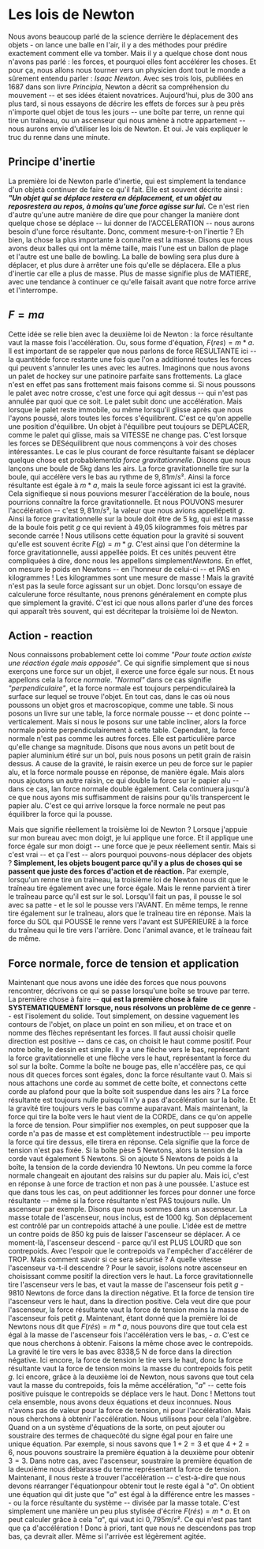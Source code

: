# Les lois de Newton

Nous avons beaucoup parlé de la science derrière le déplacement des objets - on lance une balle en l'air, il y a des méthodes pour prédire exactement comment elle va tomber. Mais il y a quelque chose dont nous n'avons pas parlé : les forces, et pourquoi elles font accélérer les choses. Et pour ça, nous allons nous tourner vers un physicien dont tout le monde a sûrement entendu parler : *Isaac Newton*. Avec ses trois lois, publiées en 1687 dans son livre *Principia*, Newton a décrit sa compréhension du mouvement -- et ses idées étaient novatrices. Aujourd'hui, plus de 300 ans plus tard, si nous essayons de décrire les effets de forces sur à peu près n'importe quel objet de tous les jours -- une boîte par terre, un renne qui tire un traîneau, ou un ascenseur qui nous amène à notre appartement -- nous aurons envie d'utiliser les lois de Newton. Et oui. Je vais expliquer le truc du renne dans une minute.

## Principe d'inertie

La première loi de Newton parle d'inertie, qui est simplement la tendance d'un objetà continuer de faire ce qu'il fait. Elle est souvent décrite ainsi : ***"Un objet qui se déplace restera en déplacement, et un objet au reposrestera au repos, à moins qu'une force agisse sur lui.*** Ce n'est rien d'autre qu'une autre manière de dire que pour changer la manière dont quelque chose se déplace -- lui donner de l'ACCELERATION -- nous aurons besoin d'une force résultante. Donc, comment mesure-t-on l'inertie ? Eh bien, la chose la plus importante à connaître est la masse.
Disons que nous avons deux balles qui ont la même taille, mais l'une est un ballon de plage et l'autre est une balle de bowling. La balle de bowling sera plus dure à déplacer, et plus dure à arrêter une fois qu'elle se déplacera. Elle a plus d'inertie car elle a plus de masse. Plus de masse signifie plus de MATIERE, avec une tendance à continuer ce qu'elle faisait avant que notre force arrive et l'interrompe.

## $F = ma$

Cette idée se relie bien avec la deuxième loi de Newton : la force résultante vaut la masse fois l'accélération. Ou, sous forme d'équation, $F(res) = m*a$. Il est important de se rappeler que nous parlons de force RESULTANTE ici -- la quantitéde force restante une fois que l'on a additionné toutes les forces qui peuvent s'annuler les unes avec les autres.
Imaginons que nous avons un palet de hockey sur une patinoire parfaite sans frottements. La glace n'est en effet pas sans frottement mais faisons comme si. Si nous poussons le palet avec notre crosse, c'est une force qui agit dessus -- qui n'est pas annulée par quoi que ce soit. Le palet subit donc une accélération. Mais lorsque le palet reste immobile, ou même lorsqu'il glisse après que nous l'ayons poussé, alors toutes les forces s'équilibrent. C'est ce qu'on appelle une position d'équilibre. Un objet à l'équilibre peut toujours se DEPLACER, comme le palet qui glisse, mais sa VITESSE ne change pas. C'est lorsque les forces se DESéquilibrent que nous commençons à voir des choses intéressantes.
Le cas le plus courant de force résultante faisant se déplacer quelque chose est probablement*la force gravitationnelle*.
Disons que nous lançons une boule de 5kg dans les airs. La force gravitationnelle tire sur la boule, qui accélère vers le bas au rythme de $9, 81 m/s²$. Ainsi la force résultante est égale à $m*a$, mais la seule force agissant ici est la gravité. Cela signifieque si nous pouvions mesurer l'accélération de la boule, nous pourrions connaître la force gravitationnelle. Et nous POUVONS mesurer l'accélération -- c'est $9, 81 m/s²$, la valeur que nous avions appellépetit $g$. Ainsi la force gravitationnelle sur la boule doit être de 5 kg, qui est la masse de la boule fois petit $g$ ce qui revient à 49,05 kilogrammes fois mètres par seconde carrée ! Nous utilisons cette équation pour la gravité si souvent qu'elle est souvent écrite $F(g) = m*g$. C'est ainsi que l'on détermine la force gravitationnelle, aussi appellée poids. Et ces unités peuvent être compliquées à dire, donc nous les appellons simplement*Newtons*. En effet, on mesure le poids en Newtons -- en l'honneur de celui-ci -- et PAS en kilogrammes ! Les kilogrammes sont une mesure de masse ! Mais la gravité n'est pas la seule force agissant sur un objet. Donc lorsqu'on essaye de calculerune force résultante, nous prenons généralement en compte plus que simplement la gravité. C'est ici que nous allons parler d'une des forces qui apparaît très souvent, qui est décritepar la troisième loi de Newton.

## Action - reaction

Nous connaissons probablement cette loi comme *"Pour toute action existe une réaction égale mais opposée"*. Ce qui signifie simplement que si nous exerçons une force sur un objet, il exerce une force égale sur nous. Et nous appellons cela la force *normale*. *"Normal"* dans ce cas signifie *"perpendiculaire"*, et la force normale est toujours perpendiculaireà la surface sur lequel se trouve l'objet. En tout cas, dans le cas où nous poussons un objet gros et macroscopique, comme une table. Si nous posons un livre sur une table, la force normale pousse -- et donc pointe -- verticalement. Mais si nous le posons sur une table incliner, alors la force normale pointe perpendiculairement à cette table. Cependant, la force normale n'est pas comme les autres forces. Elle est particulière parce qu'elle change sa magnitude.
Disons que nous avons un petit bout de papier aluminium étiré sur un bol, puis nous posons un petit grain de raisin dessus. A cause de la gravité, le raisin exerce un peu de force sur le papier alu, et la force normale pousse en réponse, de manière égale. Mais alors nous ajoutons un autre raisin, ce qui double la force sur le papier alu -- dans ce cas, lan force normale double également. Cela continuera jusqu'à ce que nous ayons mis suffisamment de raisins pour qu'ils transpercent le papier alu. C'est ce qui arrive lorsque la force normale ne peut pas équilibrer la force qui la pousse.

Mais que signifie réellement la troisième loi de Newton ? Lorsque j'appuie sur mon bureau avec mon doigt, je lui applique une force. Et il applique une force égale sur mon doigt -- une force que je peux réellement sentir. Mais si c'est vrai -- et ça l'est -- alors pourquoi pouvons-nous déplacer des objets ? **Simplement, les objets bougent parce qu'il y a plus de choses qui se passent que juste des forces d'action et de réaction.**
Par exemple, lorsqu'un renne tire un traîneau, la troisième loi de Newton nous dit que le traîneau tire également avec une force égale. Mais le renne parvient à tirer le traîneau parce qu'il est sur le sol. Lorsqu'il fait un pas, il pousse le sol avec sa patte - et le sol le pousse vers l'AVANT. En même temps, le renne tire également sur le traîneau, alors que le traîneau tire en réponse. Mais la force du SOL qui POUSSE le renne vers l'avant est SUPERIEURE à la force du traîneau qui le tire vers l'arrière. Donc l'animal avance, et le traîneau fait de même.

## Force normale, force de tension et application

Maintenant que nous avons une idée des forces que nous pouvons rencontrer, décrivons ce qui se passe lorsqu'une boîte se trouve par terre. La première chose à faire -- **qui est la première chose à faire SYSTEMATIQUEMENT lorsque, nous résolvons un problème de ce genre** -- est l'isolement du solide. Tout simplement, on dessine vaguement les contours de l'objet, on place un point en son milieu, et on trace et on nomme des flèches représentant les forces. Il faut aussi choisir quelle direction est positive -- dans ce cas, on choisit le haut comme positif. Pour notre boîte, le dessin est simple. Il y a une flèche vers le bas, représentant la force gravitationnelle et une flèche vers le haut, représentant la force du sol sur la boîte. Comme la boîte ne bouge pas, elle n'accélère pas, ce qui nous dit queces forces sont égales, donc la force résultante vaut 0. Mais si nous attachons une corde au sommet de cette boîte, et connectons cette corde au plafond pour que la boîte soit suspendue dans les airs ? La force résultante est toujours nulle puisqu'il n'y a pas d'accélération sur la boîte. Et la gravité tire toujours vers le bas comme auparavant. Mais maintenant, la force qui tire la boîte vers le haut vient de la CORDE, dans ce qu'on appelle la force de tension. Pour simplifier nos exemples, on peut supposer que la corde n'a pas de masse et est complètement indestructible -- peu importe la force qui tire dessus, elle tirera en réponse. Cela signifie que la force de tension n'est pas fixée. Si la boîte pèse 5 Newtons, alors la tension de la corde vaut également 5 Newtons. Si on ajoute 5 Newtons de poids à la boîte, la tension de la corde deviendra 10 Newtons. Un peu comme la force normale changeait en ajoutant des raisins sur du papier alu. Mais ici, c'est en réponse à une force de traction et non pas à une poussée. L'astuce est que dans tous les cas, on peut additionner les forces pour donner une force résultante -- même si la force résultante n'est PAS toujours nulle. Un ascenseur par exemple. Disons que nous sommes dans un ascenseur. La masse totale de l'ascenseur, nous inclus, est de 1000 kg. Son déplacement est contrôlé par un contrepoids attaché à une poulie. L'idée est de mettre un contre poids de 850 kg puis de laisser l'ascenseur se déplacer. A ce moment-là, l'ascenseur descend - parce qu'il est PLUS LOURD que son contrepoids. Avec l'espoir que le contrepoids va l'empêcher d'accélérer de TROP. Mais comment savoir si ce sera sécurisé ? A quelle vitesse l'ascenseur va-t-il descendre ? Pour le savoir, isolons notre ascenseur en choisissant comme positif la direction vers le haut. La force gravitationnelle tire l'ascenseur vers le bas, et vaut la masse de l'ascenseur fois petit $g$ - 9810 Newtons de force dans la direction négative. Et la force de tension tire l'ascenseur vers le haut, dans la direction positive. Cela veut dire que pour l'ascenseur, la force résultante vaut la force de tension moins la masse de l'ascenseur fois petit $g$. Maintenant, étant donné que la première loi de Newtons nous dit que $F(rés) = m*a$, nous pouvons dire que tout cela est égal à la masse de l'ascenseur fois l'accélération vers le bas, - $a$. C'est ce que nous cherchons à obtenir. Faisons la même chose avec le contrepoids. La gravité le tire vers le bas avec 8338,5 N de force dans la direction négative. Ici encore, la force de tension le tire vers le haut, donc la force résultante vaut la force de tension moins la masse du contrepoids fois petit $g$. Ici encore, grâce à la deuxième loi de Newton, nous savons que tout cela vaut la masse du contrepoids, fois la même accélération, "$a$" -- cette fois positive puisque le contrepoids se déplace vers le haut. Donc ! Mettons tout cela ensemble, nous avons deux équations et deux inconnues. Nous n'avons pas de valeur pour la force de tension, ni pour l'accélération. Mais nous cherchons à obtenir l'accélération. Nous utilisons pour cela l'algèbre. Quand on a un système d'équations de la sorte, on peut ajouter ou soustraire des termes de chaquecôté du signe égal pour en faire une unique équation. Par exemple, si nous savons que $1 + 2 = 3$ et que $4 + 2 = 6$, nous pouvons soustraire la première équation à la deuxième pour obtenir $3 = 3$. Dans notre cas, avec l'ascenseur, soustraire la première équation de la deuxième nous débarasse du terme représentant la force de tension. Maintenant, il nous reste à trouver l'accélération -- c'est-à-dire que nous devons réarranger l'équationpour obtenir tout le reste égal à "$a$". On obtient une équation qui dit juste que "$a$" est égal à la différence entre les masses -- ou la force résultante du système -- divisée par la masse totale. C'est simplement une manière un peu plus stylisée d'écrire $F(rés) = m*a$. Et on peut calculer grâce à cela "$a$", qui vaut ici $0, 795 m/s²$. Ce qui n'est pas tant que ça d'accélération ! Donc à priori, tant que nous ne descendons pas trop bas, ça devrait aller. Même si l'arrivée est légèrement agitée.
